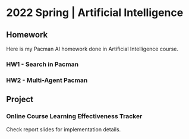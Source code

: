 # 2022 Spring | Artificial Intelligence
## Homework
Here is my Pacman AI homework done in Artificial Intelligence course.
### HW1 - Search in Pacman
### HW2 - Multi-Agent Pacman

## Project
### Online Course Learning Effectiveness Tracker
Check report slides for implementation details.